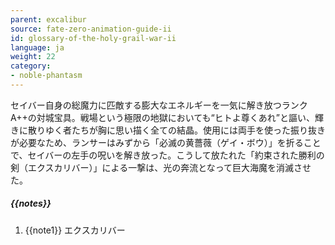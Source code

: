 ```yaml
---
parent: excalibur
source: fate-zero-animation-guide-ii
id: glossary-of-the-holy-grail-war-ii
language: ja
weight: 22
category:
- noble-phantasm
---
```


セイバー自身の総魔力に匹敵する膨大なエネルギーを一気に解き放つランクA++の対城宝具。戦場という極限の地獄においても“ヒトよ尊くあれ”と謳い、輝きに散りゆく者たちが胸に思い描く全ての結晶。使用には両手を使った振り抜きが必要なため、ランサーはみずから「必滅の黄薔薇（ゲイ・ボウ）」を折ることで、セイバーの左手の呪いを解き放った。こうして放たれた「約束された勝利の剣（エクスカリバー）」による一撃は、光の奔流となって巨大海魔を消滅させた。

##### {{notes}}

1. {{note1}} エクスカリバー

